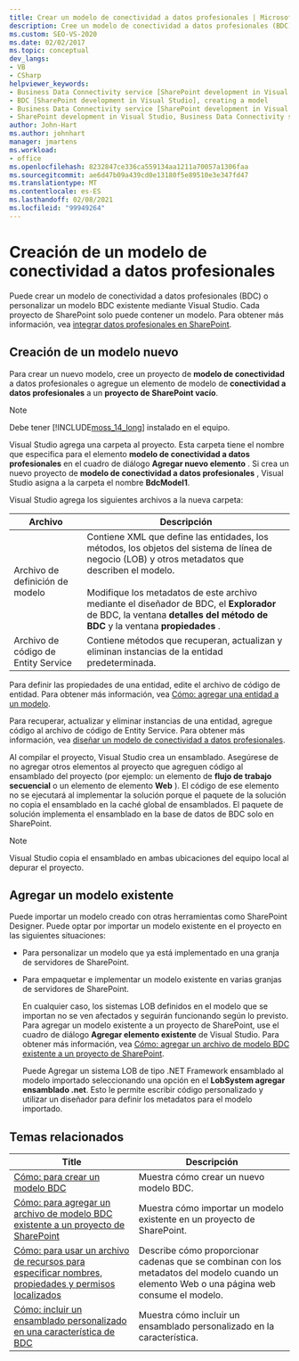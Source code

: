 ```yaml
---
title: Crear un modelo de conectividad a datos profesionales | Microsoft Docs
description: Cree un modelo de conectividad a datos profesionales (BDC) o personalice un modelo BDC existente mediante Visual Studio. Cada proyecto de SharePoint solo puede contener un modelo.
ms.custom: SEO-VS-2020
ms.date: 02/02/2017
ms.topic: conceptual
dev_langs:
- VB
- CSharp
helpviewer_keywords:
- Business Data Connectivity service [SharePoint development in Visual Studio], model
- BDC [SharePoint development in Visual Studio], creating a model
- Business Data Connectivity service [SharePoint development in Visual Studio], creating a model
- SharePoint development in Visual Studio, Business Data Connectivity service
author: John-Hart
ms.author: johnhart
manager: jmartens
ms.workload:
- office
ms.openlocfilehash: 8232847ce336ca559134aa1211a70057a1306faa
ms.sourcegitcommit: ae6d47b09a439cd0e13180f5e89510e3e347fd47
ms.translationtype: MT
ms.contentlocale: es-ES
ms.lasthandoff: 02/08/2021
ms.locfileid: "99949264"
---
```

# <a name="create-a-business-data-connectivity-model"></a>Creación de un modelo de conectividad a datos profesionales
  Puede crear un modelo de conectividad a datos profesionales (BDC) o personalizar un modelo BDC existente mediante Visual Studio. Cada proyecto de SharePoint solo puede contener un modelo. Para obtener más información, vea [integrar datos profesionales en SharePoint](../sharepoint/integrating-business-data-into-sharepoint.md).

## <a name="create-a-new-model"></a>Creación de un modelo nuevo
 Para crear un nuevo modelo, cree un proyecto de **modelo de conectividad** a datos profesionales o agregue un elemento de modelo de **conectividad a datos profesionales** a un **proyecto de SharePoint vacío**.

> [!NOTE]
> Debe tener [!INCLUDE[moss_14_long](../sharepoint/includes/moss-14-long-md.md)] instalado en el equipo.

 Visual Studio agrega una carpeta al proyecto. Esta carpeta tiene el nombre que especifica para el elemento **modelo de conectividad a datos profesionales** en el cuadro de diálogo **Agregar nuevo elemento** . Si crea un nuevo proyecto de **modelo de conectividad a datos profesionales** , Visual Studio asigna a la carpeta el nombre **BdcModel1**.

 Visual Studio agrega los siguientes archivos a la nueva carpeta:

|Archivo|Descripción|
|----------|-----------------|
|Archivo de definición de modelo|Contiene XML que define las entidades, los métodos, los objetos del sistema de línea de negocio (LOB) y otros metadatos que describen el modelo.<br /><br /> Modifique los metadatos de este archivo mediante el diseñador de BDC, el **Explorador** de BDC, la ventana **detalles del método de BDC** y la ventana **propiedades** .|
|Archivo de código de Entity Service|Contiene métodos que recuperan, actualizan y eliminan instancias de la entidad predeterminada.|

 Para definir las propiedades de una entidad, edite el archivo de código de entidad. Para obtener más información, vea [Cómo: agregar una entidad a un modelo](../sharepoint/how-to-add-an-entity-to-a-model.md).

 Para recuperar, actualizar y eliminar instancias de una entidad, agregue código al archivo de código de Entity Service. Para obtener más información, vea [diseñar un modelo de conectividad a datos profesionales](../sharepoint/designing-a-business-data-connectivity-model.md).

 Al compilar el proyecto, Visual Studio crea un ensamblado. Asegúrese de no agregar otros elementos al proyecto que agreguen código al ensamblado del proyecto (por ejemplo: un elemento de **flujo de trabajo secuencial** o un elemento de elemento **Web** ). El código de ese elemento no se ejecutará al implementar la solución porque el paquete de la solución no copia el ensamblado en la caché global de ensamblados.  El paquete de solución implementa el ensamblado en la base de datos de BDC solo en SharePoint.

> [!NOTE]
> Visual Studio copia el ensamblado en ambas ubicaciones del equipo local al depurar el proyecto.

## <a name="add-an-existing-model"></a>Agregar un modelo existente
 Puede importar un modelo creado con otras herramientas como SharePoint Designer. Puede optar por importar un modelo existente en el proyecto en las siguientes situaciones:

- Para personalizar un modelo que ya está implementado en una granja de servidores de SharePoint.

- Para empaquetar e implementar un modelo existente en varias granjas de servidores de SharePoint.

  En cualquier caso, los sistemas LOB definidos en el modelo que se importan no se ven afectados y seguirán funcionando según lo previsto. Para agregar un modelo existente a un proyecto de SharePoint, use el cuadro de diálogo **Agregar elemento existente** de Visual Studio. Para obtener más información, vea [Cómo: agregar un archivo de modelo BDC existente a un proyecto de SharePoint](../sharepoint/how-to-add-an-existing-bdc-model-file-to-a-sharepoint-project.md).

  Puede Agregar un sistema LOB de tipo .NET Framework ensamblado al modelo importado seleccionando una opción en el **LobSystem agregar ensamblado .net**. Esto le permite escribir código personalizado y utilizar un diseñador para definir los metadatos para el modelo importado.

## <a name="related-topics"></a>Temas relacionados

|Title|Descripción|
|-----------|-----------------|
|[Cómo: para crear un modelo BDC](../sharepoint/how-to-create-a-bdc-model.md)|Muestra cómo crear un nuevo modelo BDC.|
|[Cómo: para agregar un archivo de modelo BDC existente a un proyecto de SharePoint](../sharepoint/how-to-add-an-existing-bdc-model-file-to-a-sharepoint-project.md)|Muestra cómo importar un modelo existente en un proyecto de SharePoint.|
|[Cómo: para usar un archivo de recursos para especificar nombres, propiedades y permisos localizados](../sharepoint/how-to-use-a-resource-file-to-specify-localized-names-properties-and-permissions.md)|Describe cómo proporcionar cadenas que se combinan con los metadatos del modelo cuando un elemento Web o una página web consume el modelo.|
|[Cómo: incluir un ensamblado personalizado en una característica de BDC](../sharepoint/how-to-include-a-custom-assembly-in-a-bdc-feature.md)|Muestra cómo incluir un ensamblado personalizado en la característica.|
